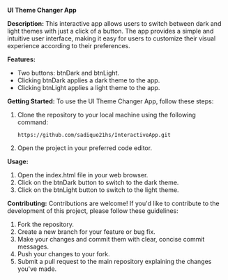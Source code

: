 **UI Theme Changer App**

**Description:**
This interactive app allows users to switch between dark and light themes with just a click of a button. The app provides a simple and intuitive user interface, making it easy for users to customize their visual experience according to their preferences.

**Features:**
- Two buttons: btnDark and btnLight.
- Clicking btnDark applies a dark theme to the app.
- Clicking btnLight applies a light theme to the app.

**Getting Started:**
To use the UI Theme Changer App, follow these steps:
1. Clone the repository to your local machine using the following command:
   ```
   https://github.com/sadique21hs/InteractiveApp.git
   ```
2. Open the project in your preferred code editor.

**Usage:**
1. Open the index.html file in your web browser.
2. Click on the btnDark button to switch to the dark theme.
3. Click on the btnLight button to switch to the light theme.

**Contributing:**
Contributions are welcome! If you'd like to contribute to the development of this project, please follow these guidelines:
1. Fork the repository.
2. Create a new branch for your feature or bug fix.
3. Make your changes and commit them with clear, concise commit messages.
4. Push your changes to your fork.
5. Submit a pull request to the main repository explaining the changes you've made.
